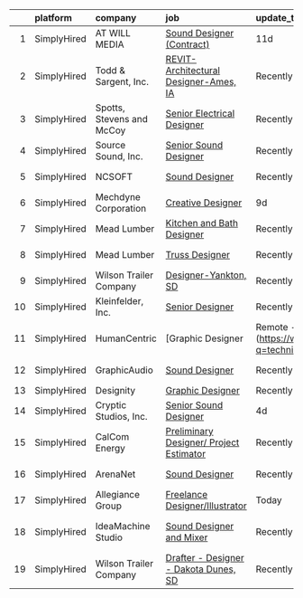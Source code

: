 

|    | platform    | company                   | job                                                                                                                                                          | update_time   | location           |
|---:|:------------|:--------------------------|:-------------------------------------------------------------------------------------------------------------------------------------------------------------|:--------------|:-------------------|
|  1 | SimplyHired | AT WILL MEDIA             | [Sound Designer (Contract)](https://www.simplyhired.com/job/A8J3OHbNiyMLbVFnIUfy0ozJJiTZfcE14SmK3bIR7bWPApEHFt1A1g?q=technical+sound+designer)               | 11d           | Remote             |
|  2 | SimplyHired | Todd & Sargent, Inc.      | [REVIT-Architectural Designer-Ames, IA](https://www.simplyhired.com/job/QHvw22WAEIUtSM97Vvv25tLYkNla8rM_F4iHs_ArBFZZjZ05x71cOQ?q=technical+sound+designer)   | Recently      | Des Moines, IA     |
|  3 | SimplyHired | Spotts, Stevens and McCoy | [Senior Electrical Designer](https://www.simplyhired.com/job/OUOe_ZaLwGQ389GUziG8nwD_B822G9L9scLXhGvIxYlL6e1NRnyWIg?q=technical+sound+designer)              | Recently      | Reading, PA        |
|  4 | SimplyHired | Source Sound, Inc.        | [Senior Sound Designer](https://www.simplyhired.com/job/mw3datBFZnSnzm3SFniNFlYC60OHbjYX1kgvM61bk-lO-0QBaaabnQ?q=technical+sound+designer)                   | Recently      | Remote             |
|  5 | SimplyHired | NCSOFT                    | [Sound Designer](https://www.simplyhired.com/job/8gOhgL9xmTsycUwhWW3xiOI_irQyeWtd1QCiEmQt4XrR1wyGUEIg_w?q=technical+sound+designer)                          | Recently      | Bellevue, WA       |
|  6 | SimplyHired | Mechdyne Corporation      | [Creative Designer](https://www.simplyhired.com/job/HKzR446WGBxxuziY0A-4VebDJMkE-z_3eJ-1brM7puy33QnuREtZdw?q=technical+sound+designer)                       | 9d            | Mountain View, CA  |
|  7 | SimplyHired | Mead Lumber               | [Kitchen and Bath Designer](https://www.simplyhired.com/job/6XgAF-lNmYllbBGG-IKdCAZeqJWp0uTyyUL6EYlR69rHsRd5P9phqw?q=technical+sound+designer)               | Recently      | Mc Cook, NE        |
|  8 | SimplyHired | Mead Lumber               | [Truss Designer](https://www.simplyhired.com/job/ImSt3fSjKHeU-9aWkhBSm_4J563Qyonlye6SLpiB8_TCsZxNWMjupg?q=technical+sound+designer)                          | Recently      | Cheyenne, WY       |
|  9 | SimplyHired | Wilson Trailer Company    | [Designer-Yankton, SD](https://www.simplyhired.com/job/8nzhM58O3RWjWCahkODKWJTuxYv7O5e8Hgs9OqYWhWXmcYeinoLabA?q=technical+sound+designer)                    | Recently      | Yankton, SD        |
| 10 | SimplyHired | Kleinfelder, Inc.         | [Senior Designer](https://www.simplyhired.com/job/20TYhAxrjOQa227sSVOYvh0c4pVPRGyjcLq63s-jmUszkq7V-Tj7TA?q=technical+sound+designer)                         | Recently      | Dover, DE          |
| 11 | SimplyHired | HumanCentric              | [Graphic Designer | Remote - Worldwide](https://www.simplyhired.com/job/HUyhzK2NPfgzVQx2QRvO4gce4ElxVtnW4ohjzXoBDPERV53EYYQ6Pw?q=technical+sound+designer)   | Recently      | Remote             |
| 12 | SimplyHired | GraphicAudio              | [Sound Designer](https://www.simplyhired.com/job/Ft833UrdPnchfefehudvRLsQ8BbX9qkOnOcL12NRM-HDcvEucjcIqg?q=technical+sound+designer)                          | Recently      | Remote +1 location |
| 13 | SimplyHired | Designity                 | [Graphic Designer](https://www.simplyhired.com/job/QT11XHS-OOB7K0NIar8MiuEwKmeHM5r021gaKIpaqpkw4NuyMXXr-w?q=technical+sound+designer)                        | Recently      | Remote             |
| 14 | SimplyHired | Cryptic Studios, Inc.     | [Senior Sound Designer](https://www.simplyhired.com/job/QHcUWe9vgtEgc8I_ls8Nj2XSB_OgREPx589ZqTl_k76Voep_cf3XeA?q=technical+sound+designer)                   | 4d            | Los Gatos, CA      |
| 15 | SimplyHired | CalCom Energy             | [Preliminary Designer/ Project Estimator](https://www.simplyhired.com/job/aJowns8Ln9qdvYZWYqyCjfwxCgdFh8KrWAHqEErQDxbHDjidM3cxOw?q=technical+sound+designer) | Recently      | Durango, CO        |
| 16 | SimplyHired | ArenaNet                  | [Sound Designer](https://www.simplyhired.com/job/rThG5IY9IzWMAoan9hcJnI7UxDCG6Ihg__kK3_DSy7e3u3DOyW-XHQ?q=technical+sound+designer)                          | Recently      | Bellevue, WA       |
| 17 | SimplyHired | Allegiance Group          | [Freelance Designer/Illustrator](https://www.simplyhired.com/job/vjAO-mevipYiKoZDQ0DgvZKROqNOY3WbnHJURklyRi6PTDcZuKS3wA?q=technical+sound+designer)          | Today         | Remote             |
| 18 | SimplyHired | IdeaMachine Studio        | [Sound Designer and Mixer](https://www.simplyhired.com/job/3_cnKWbKCzfz8K406esix9aXeGkS2iLw6vp3jwYHfDLUWBO0TV9GDQ?q=technical+sound+designer)                | Recently      | San Francisco, CA  |
| 19 | SimplyHired | Wilson Trailer Company    | [Drafter - Designer - Dakota Dunes, SD](https://www.simplyhired.com/job/HB_-1N4xC3bKeC4ilyijGRphhSFOqz7SQDTFRn-DRHyuQoL8v1iZEw?q=technical+sound+designer)   | Recently      | Dakota Dunes, SD   |